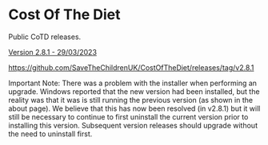 # Cost Of The Diet

Public CoTD releases.

[Version 2.8.1 - 29/03/2023](https://github.com/SaveTheChildrenUK/CostOfTheDiet/releases/download/v2.8.1/Cost-of-The-Diet-Setup-2.8.1.exe)

https://github.com/SaveTheChildrenUK/CostOfTheDiet/releases/tag/v2.8.1

Important Note: 
There was a problem with the installer when performing an upgrade. Windows reported that the new version had been installed, but the reality was that it was is still running the previous version (as shown in the about page). We believe that this has now been resolved (in v2.8.1) but it will still be necessary to continue to first uninstall the current version prior to installing this version. Subsequent version releases should upgrade without the need to uninstall first.
